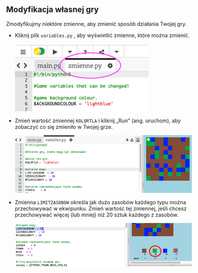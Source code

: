 ## Modyfikacja własnej gry

Zmodyfikujmy niektóre zmienne, aby zmienić sposób działania Twojej gry.

+ Kliknij plik `variables.py` , aby wyświetlić zmienne, które można zmienić.
    
    ![zrzut ekranu](images/craft-variables.png)

+ Zmień wartość zmiennej `KOLORTLA` i kliknij „Run” (ang. uruchom), aby zobaczyć co się zmieniło w Twojej grze.
    
    ![zrzut ekranu](images/craft-background.png)

+ Zmienna `LIMITZASOBOW` określa jak dużo zasobów każdego typu można przechowywać w ekwipunku. Zmień wartość tej zmiennej, jeśli chcesz przechowywać więcej (lub mniej) niż 20 sztuk każdego z zasobów.
    
    ![zrzut ekranu](images/craft-maxtiles.png)